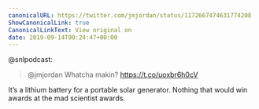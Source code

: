 ```yaml
---
canonicalURL: https://twitter.com/jmjordan/status/1172667474631774208
ShowCanonicalLink: true
CanonicalLinkText: View original on
date: 2019-09-14T00:24:47+00:00
---
```

@snlpodcast:

> @jmjordan Whatcha makin? https://t.co/uoxbr6h0cV

It’s a lithium battery for a portable solar generator. Nothing that would win awards at the mad scientist awards.